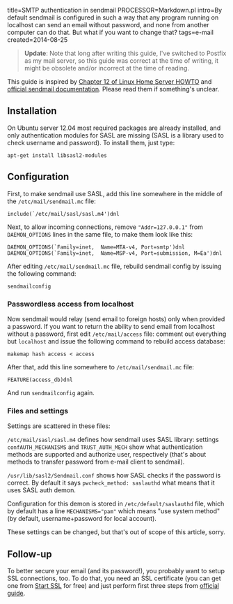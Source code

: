 title=SMTP authentication in sendmail
PROCESSOR=Markdown.pl
intro=By default sendmail is configured in such a way that any program running on localhost can send an email without password, and none from another computer can do that. But what if you want to change that?
tags=e-mail
created=2014-08-25

> **Update**: Note that long after writing this guide, I've switched to Postfix as my mail server, so this guide was correct at the time of writing, it might be obsolete and/or incorrect at the time of reading.

This guide is inspired by [Chapter 12 of Linux Home Server HOWTO][sendmail-server] and [official sendmail documentation][sendmail-auth].
Please read them if something's unclear.

[sendmail-auth]: http://www.sendmail.org/~ca/email/auth.html
[sendmail-server]: http://www.brennan.id.au/12-Sendmail_Server.html

Installation
------------

On Ubuntu server 12.04 most required packages are already installed, and only authentication modules for SASL are missing (SASL is a library used to check username and password).
To install them, just type:

	apt-get install libsasl2-modules



Configuration
-------------

First, to make sendmail use SASL, add this line somewhere in the middle of the `/etc/mail/sendmail.mc` file:

	include(`/etc/mail/sasl/sasl.m4')dnl


Next, to allow incoming connections, remove `"Addr=127.0.0.1"` from `DAEMON_OPTIONS` lines in the same file, to make them look like this:

	DAEMON_OPTIONS(`Family=inet,  Name=MTA-v4, Port=smtp')dnl
	DAEMON_OPTIONS(`Family=inet,  Name=MSP-v4, Port=submission, M=Ea')dnl

After editing `/etc/mail/sendmail.mc` file, rebuild sendmail config by issuing the following command:

	sendmailconfig

### Passwordless access from localhost

Now sendmail would relay (send email to foreign hosts) only when provided a password.
If you want to return the ability to send email from localhost without a password, first edit `/etc/mail/access` file:
comment out everything but `localhost` and issue the following command to rebuild access database:

	makemap hash access < access


After that, add this line somewhere to `/etc/mail/sendmail.mc` file:

	FEATURE(access_db)dnl

And run `sendmailconfig` again.


### Files and settings

Settings are scattered in these files:

`/etc/mail/sasl/sasl.m4` defines how sendmail uses SASL library: settings
`confAUTH_MECHANISMS` and `TRUST_AUTH_MECH`
show what authentication methods are supported and authorize user, respectively
(that's about methods to transfer password from e-mail client to sendmail).

`/usr/lib/sasl2/Sendmail.conf` shows how SASL checks if the password is correct.
By default it says
`pwcheck_method: saslauthd`
what means that it uses SASL auth demon.

Configuration for this demon is stored in
`/etc/default/saslauthd`
file, which by default has a line
`MECHANISMS="pam"`
which means "use system method" (by default, username+password for local account).

These settings can be changed, but that's out of scope of this article, sorry.



Follow-up
---------

To better secure your email (and its password!), you probably want to setup SSL connections, too.
To do that, you need an SSL certificate (you can get one from [Start SSL][ssl] for free) and just perform first three steps from [official guide][tls].

[ssl]: https://startssl.com/
[tls]: http://www.sendmail.org/~ca/email/starttls.html
